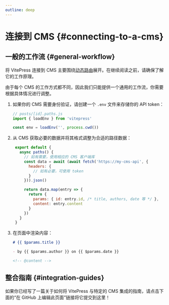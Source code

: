 ```yaml
---
outline: deep
---
```


# 连接到 CMS {#connecting-to-a-cms}

## 一般的工作流 {#general-workflow}

将 VitePress 连接到 CMS 主要围绕[动态路由](./routing#dynamic-routes)展开。在继续阅读之前，请确保了解它的工作原理。

由于每个 CMS 的工作方式都不同，因此我们只能提供一个通用的工作流，你需要根据具体情况进行调整。

1. 如果你的 CMS 需要身份验证，请创建一个 `.env` 文件来存储你的 API token：

    ```js
    // posts/[id].paths.js
    import { loadEnv } from 'vitepress'

    const env = loadEnv('', process.cwd())
    ```

2. 从 CMS 获取必要的数据并将其格式调整为合适的路径数据：

   ```js
    export default {
      async paths() {
        // 如有需要，使用相应的 CMS 客户端库
        const data = await (await fetch('https://my-cms-api', {
          headers: {
            // 如有必要，可使用 token
          }
        })).json()

        return data.map(entry => {
          return {
            params: { id: entry.id, /* title, authors, date 等 */ },
            content: entry.content
          }
        })
      }
    }
    ```

3. 在页面中渲染内容：

    ```md
    # {{ $params.title }}

    - by {{ $params.author }} on {{ $params.date }}

    <!-- @content -->
    ```

## 整合指南 {#integration-guides}

如果你已经写了一篇关于如何将 VitePress 与特定的 CMS 集成的指南，请点击下面的“在 GitHub 上编辑此页面”链接将它提交到这里！